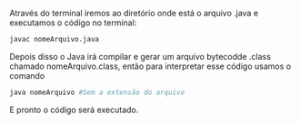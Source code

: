 Através do terminal iremos ao diretório onde está o arquivo .java e executamos o código no terminal:

```bash
javac nomeArquivo.java
```

Depois disso o Java irá compilar e gerar um arquivo bytecodde .class chamado nomeArquivo.class, então para interpretar esse código usamos o comando

```bash
java nomeArquivo #Sem a extensão do arquivo
```

E pronto o código será executado.